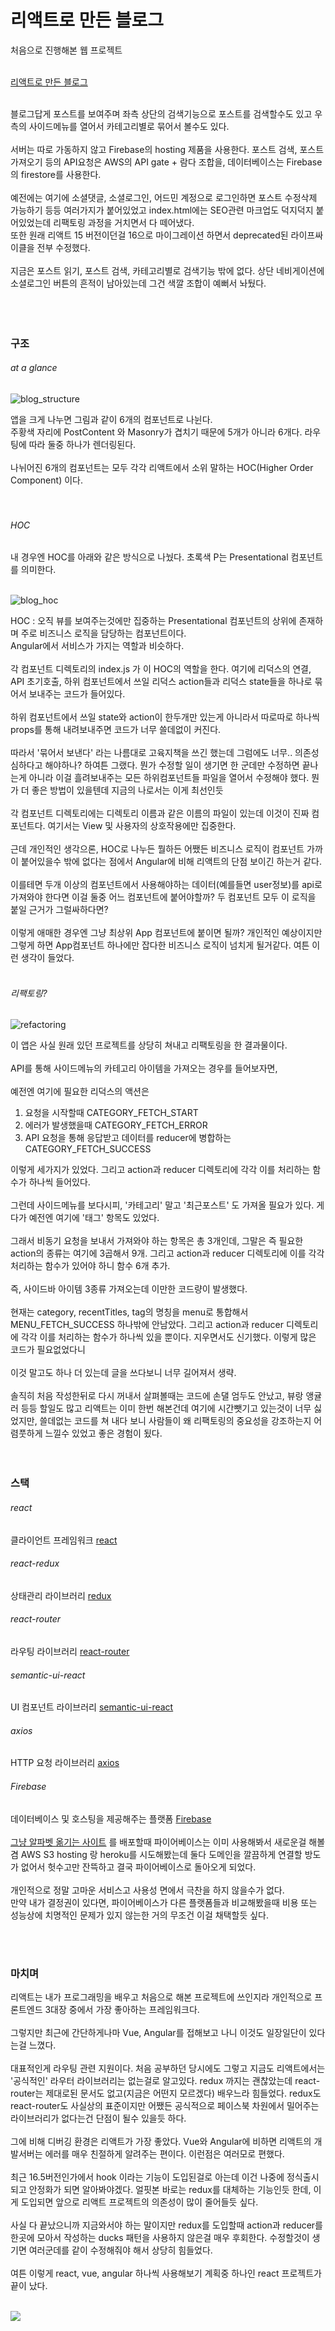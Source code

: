 # 리액트로 만든 블로그

처음으로 진행해본 웹 프로젝트<br>
<br>

[리액트로 만든 블로그](http://yoon.se)

<br>
블로그답게 포스트를 보여주며 좌측 상단의 검색기능으로 포스트를 검색할수도 있고 우측의 사이드메뉴를 열어서 카테고리별로 묶어서 볼수도 있다.<br>
<br>
서버는 따로 가동하지 않고 Firebase의 hosting 제품을 사용한다. 포스트 검색, 포스트 가져오기 등의 API요청은 AWS의 API gate + 람다 조합을, 데이터베이스는 Firebase의 firestore를 사용한다.<br>
<br>
예전에는 여기에 소셜댓글, 소셜로그인, 어드민 계정으로 로그인하면 포스트 수정삭제 가능하기 등등 여러가지가 붙어있었고 index.html에는 SEO관련 마크업도 덕지덕지 붙어있었는데 리팩토링 과정을 거치면서 다 떼어냈다. <br>
또한 원래 리액트 15 버전이던걸 16으로 마이그레이션 하면서 deprecated된 라이프싸이클을 전부 수정했다. <br>
<br>
지금은 포스트 읽기, 포스트 검색, 카테고리별로 검색기능 밖에 없다. 상단 네비게이션에 소셜로그인 버튼의 흔적이 남아있는데 그건 색깔 조합이 예뻐서 놔뒀다. <br>
<br>
<br>
<br>

### 구조

###### at a glance

![blog_structure](https://user-images.githubusercontent.com/47002080/52105737-366fe080-2633-11e9-933d-d03fd38246d2.png)

앱을 크게 나누면 그림과 같이 6개의 컴포넌트로 나뉜다. <br>
주황색 자리에 PostContent 와 Masonry가 겹치기 때문에 5개가 아니라 6개다. 라우팅에 따라 둘중 하나가 렌더링된다.<br>
<br>
나뉘어진 6개의 컴포넌트는 모두 각각 리액트에서 소위 말하는 HOC(Higher Order Component) 이다. <br>
<br>
<br>

###### HOC

내 경우엔 HOC를 아래와 같은 방식으로 나눴다. 초록색 P는 Presentational 컴포넌트를 의미한다. <br>
<br>

![blog_hoc](https://user-images.githubusercontent.com/47002080/52105759-4e476480-2633-11e9-8f87-815880a1ba44.png)

HOC : 오직 뷰를 보여주는것에만 집중하는 Presentational 컴포넌트의 상위에 존재하며 주로 비즈니스 로직을 담당하는 컴포넌트이다.  <br>
Angular에서 서비스가 가지는 역할과 비슷하다. <br>
<br>
각 컴포넌트 디렉토리의 index.js 가 이 HOC의 역할을 한다. 여기에 리덕스의 연결, API 초기호출, 하위 컴포넌트에서 쓰일 리덕스 action들과 리덕스 state들을 하나로 묶어서 보내주는 코드가 들어있다. <br>
<br>
하위 컴포넌트에서 쓰일 state와 action이 한두개만 있는게 아니라서 따로따로 하나씩 props를 통해 내려보내주면 코드가 너무 쓸데없이 커진다. <br>
<br>
따라서 '묶어서 보낸다' 라는 나름대로 고육지책을 쓰긴 했는데 그럼에도 너무.. 의존성 심하다고 해야하나? 하여튼 그랬다. 뭔가 수정할 일이 생기면 한 군데만 수정하면 끝나는게 아니라 이걸 흘려보내주는 모든 하위컴포넌트들 파일을 열어서 수정해야 했다. 뭔가 더 좋은 방법이 있을텐데 지금의 나로서는 이게 최선인듯 <br>
<br>
각 컴포넌트 디렉토리에는 디렉토리 이름과 같은 이름의 파일이 있는데 이것이 진짜 컴포넌트다. 여기서는 View 및 사용자의 상호작용에만 집중한다. <br>
<br>
근데 개인적인 생각으론, HOC로 나누든 뭘하든 어쨌든 비즈니스 로직이 컴포넌트 가까이 붙어있을수 밖에 없다는 점에서 Angular에 비해 리액트의 단점 보이긴 하는거 같다. <br>
<br>
이를테면 두개 이상의 컴포넌트에서 사용해야하는 데이터(예를들면 user정보)를 api로 가져와야 한다면 이걸 둘중 어느 컴포넌트에 붙어야할까? 두 컴포넌트 모두 이 로직을 붙일 근거가 그럴싸하다면? <br>
<br>
이렇게 애매한 경우엔 그냥 최상위 App 컴포넌트에 붙이면 될까? 개인적인 예상이지만 그렇게 하면 App컴포넌트 하나에만 잡다한 비즈니스 로직이 넘치게 될거같다. 여튼 이런 생각이 들었다.<br>
<br>

###### 리팩토링?

![refactoring](https://user-images.githubusercontent.com/47002080/52173664-0b6cc480-27cc-11e9-8bb6-e6dba5913e9a.jpg)


이 앱은 사실 원래 있던 프로젝트를 상당히 쳐내고 리팩토링을 한 결과물이다. <br>
<br>
API를 통해 사이드메뉴의 카테고리 아이템을 가져오는 경우를 들어보자면, <br>
<br>
예전엔 여기에 필요한 리덕스의 액션은 <br>
1. 요청을 시작할때 CATEGORY_FETCH_START <br>
2. 에러가 발생했을때 CATEGORY_FETCH_ERROR  <br> 
3. API 요청을 통해 응답받고 데이터를 reducer에 병합하는 CATEGORY_FETCH_SUCCESS <br>

이렇게 세가지가 있었다. 그리고 action과 reducer 디렉토리에 각각 이를 처리하는 함수가 하나씩 들어있다. <br>
<br>
그런데 사이드메뉴를 보다시피, '카테고리' 말고 '최근포스트' 도 가져올 필요가 있다. 게다가 예전엔 여기에 '태그' 항목도 있었다. <br>
<br>
그래서 비동기 요청을 보내서 가져와야 하는 항목은 총 3개인데, 그말은 즉 필요한 action의 종류는 여기에 3곱해서 9개. 그리고 action과 reducer 디렉토리에 이를 각각 처리하는 함수가 있어야 하니 함수 6개 추가.<br>
<br>
즉, 사이드바 아이템 3종류 가져오는데 이만한 코드량이 발생했다. <br>
<br>
현재는 category, recentTitles, tag의 명칭을 menu로 통합해서 MENU_FETCH_SUCCESS 하나밖에 안남았다. 그리고 action과 reducer 디렉토리에 각각 이를 처리하는 함수가 하나씩 있을 뿐이다. 지우면서도 신기했다. 이렇게 많은 코드가 필요없었다니 <br>
<br>
이것 말고도 하나 더 있는데 글을 쓰다보니 너무 길어져서 생략. <br>
<br>
솔직히 처음 작성한뒤로 다시 꺼내서 살펴볼때는 코드에 손댈 엄두도 안났고, 뷰랑 앵귤러 등등 할일도 많고 리액트는 이미 한번 해본건데 여기에 시간뺏기고 있는것이 너무 싫었지만, 쓸데없는 코드를 쳐 내다 보니 사람들이 왜 리팩토링의 중요성을 강조하는지 어렴풋하게 느낄수 있었고 좋은 경험이 됬다. <br> 
<br>
<br>

### 스택

###### react
클라이언트 프레임워크
[react](https://reactjs.org/)

###### react-redux
상태관리 라이브러리
[redux](https://www.npmjs.com/package/redux)

###### react-router
라우팅 라이브러리
[react-router](https://www.npmjs.com/package/react-router)

###### semantic-ui-react
UI 컴포넌트 라이브러리
[semantic-ui-react](https://react.semantic-ui.com/)

###### axios
HTTP 요청 라이브러리
[axios](https://www.npmjs.com/package/axios)

###### Firebase
데이터베이스 및 호스팅을 제공해주는 플랫폼
[Firebase](https://firebase.google.com/) <br>
<br>
[그냥 알파벳 옮기는 사이트](http://github.com/seyoongit/jma) 를 배포할때 파이어베이스는 이미 사용해봐서 새로운걸 해볼겸 AWS S3 hosting 랑 heroku를 시도해봤는데 둘다 도메인을 깔끔하게 연결할 방도가 없어서 헛수고만 잔뜩하고 결국 파이어베이스로 돌아오게 되었다. <br>
<br>
개인적으로 정말 고마운 서비스고 사용성 면에서 극찬을 하지 않을수가 없다. <br>
만약 내가 결정권이 있다면, 파이어베이스가 다른 플랫폼들과 비교해봤을때 비용 또는 성능상에 치명적인 문제가 있지 않는한 거의 무조건 이걸 채택할듯 싶다. <br>


<br>
<br>

### 마치며

리액트는 내가 프로그래밍을 배우고 처음으로 해본 프로젝트에 쓰인지라 개인적으로 프론트엔드 3대장 중에서 가장 좋아하는 프레임워크다. <br>
<br>
그렇지만 최근에 간단하게나마 Vue, Angular를 접해보고 나니 이것도 일장일단이 있다는걸 느꼈다. <br>
<br>
대표적인게 라우팅 관련 지원이다. 처음 공부하던 당시에도 그렇고 지금도 리액트에서는 '공식적인' 라우터 라이브러리는 없는걸로 알고있다. redux 까지는 괜찮았는데 react-router는 제대로된 문서도 없고(지금은 어떤지 모르겠다) 배우느라 힘들었다. redux도 react-router도 사실상의 표준이지만 어쨌든 공식적으로 페이스북 차원에서 밀어주는 라이브러리가 없다는건 단점이 될수 있을듯 하다.  <br>
<br>
그에 비해 디버깅 환경은 리액트가 가장 좋았다. Vue와 Angular에 비하면 리액트의 개발서버는 에러를 매우 친절하게 알려주는 편이다. 이런점은 여러모로 편했다. <br>
<br>
최근 16.5버전인가에서 hook 이라는 기능이 도입된걸로 아는데 이건 나중에 정식출시되고 안정화가 되면 알아봐야겠다. 얼핏본 바로는 redux를 대체하는 기능인듯 한데, 이게 도입되면 앞으로 리액트 프로젝트의 의존성이 많이 줄어들듯 싶다.  <br>
<br>
사실 다 끝났으니까 지금와서야 하는 말이지만 redux를 도입할때 action과 reducer를 한곳에 모아서 작성하는 ducks 패턴을 사용하지 않은걸 매우 후회한다. 수정할것이 생기면 여러군데를 같이 수정해줘야 해서 상당히 힘들었다. <br>
<br>
여튼 이렇게 react, vue, angular 하나씩 사용해보기 계획중 하나인 react 프로젝트가 끝이 났다.
<br>
<br>

![](https://user-images.githubusercontent.com/47002080/52105779-6f0fba00-2633-11e9-97fe-ada9fbd0d929.gif)
